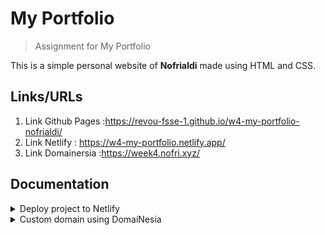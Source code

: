 # My Portfolio

> Assignment for My Portfolio

This is a simple personal website of **Nofrialdi** made using HTML and CSS.

## Links/URLs

1. Link Github Pages :<https://revou-fsse-1.github.io/w4-my-portfolio-nofrialdi/>
2. Link Netlify : <https://w4-my-portfolio.netlify.app/>
3. Link Domainersia :<https://week4.nofri.xyz/>

## Documentation

<details>
  <summary>Deploy project to Netlify</summary>

<main class="content">
  
The first step is to open the netlify.com website in the browser, then click Sign up as shown below:
![netlify](images/netlify.jpg)

after clicking the sign up button on the main page, a sign up page will appear and there are several ways to create a netlify account, such as signing up using github, gitlab, bitbucket and email. in this documentation I signed up using a github account so I clicked the github button to sign up using a github account
![regist](images/regist.jpg)

The next step is to input your GitHub account email and password, then click the sign up button
![sign-github](images/auth-github.jpg)

the next step on the dashboard page click add new site to add a website when you click the add new site button, several sub menus will select import an existing project
![add-site](images/add-site.jpg)

after that on connect to git provider select the github button
![connect](images/connect.jpg)

after that select the repository where the website that we will deploy
![pick-repository](images/pick-repository.jpg)

after that click the deploy site button
![deploy](images/deploy.jpg)

then to set up the domain name or site we can click the domain settings button
![domain-setting](images/domain-setting.jpg)

then on the custom domain click the options button then click edit site name
![edit-site-name](images/edit-site-name.jpg)

after that, input the site name if you have clicked the save button
![change-site-name](images/change-site-name.jpg)

after that click the website link that we created earlier to display our website
![go-to-site](images/go-site.jpg)

</main>

</details>

<details>
  <summary>Custom domain using DomaiNesia</summary>

<main class="content">
  
The first step in our browser is to open domainesia.com and click the sign in button on the main page
![domainesia](images/domainesia.jpg)

after that input your email and password if you have clicked the sign in button
![sign-domainesia](images/sign-in-domainesia.jpg)

on the main menu click the domain menu
![dashboard-domanesia](images/dashboard-domainesia.jpg)

then click the domain that we registered earlier
![domain-page](images/domain-page.jpg)

after that click dns management
![managing-domain](images/managing-domain.jpg)

after that input the subdomain and add the address value using the web link that we deployed using netlify earlier then click the save change button
![dns-management](images/dns-management.jpg)

the next step is to return to netlify and click the domain setting button and click add custom domain
![add-cusmtom-domain](images/add-custom-domain.jpg)

then input the domain that we created earlier in domainesia
![input-cusmtom-domain](images/input-custom-domain.jpg)
![save-cusmtom-domain](images/save-custom-domain.jpg)

after that click awaiting external dns
![dns-configurasi](images/awaiting-dns.jpg)

then copy nameservers
![copy-nameserver](images/copy-nameserver.jpg)

then return to domainesia and paste the name server that we copied earlier if you have clicked the change nameserver button
![paste-nameserver](images/paste-nameserver.jpg)

then click back to netlify and click on the domain that we created earlier, the web page that we created will appear
![go-site](images/go-to-custom-site.jpg)

</main>

</details>

</details>

<!-- <details>
  <summary>Custom domain using Cloudflare</summary>

<main class="content">

1. Open Cloudflare.com
   ![cloudflare](images/cloudflare.jpg)

2. Login Cloudflare
   ![login-cloudflare](images/login-cloudflare.jpg)

3. Add Site
   ![Add-site](images/add-site-cloudflare.jpg)

4. Input site
   ![input-site](images/input-site.jpg)
   ![add-site1](<images/add-site(step-1).jpg>)

5. Copy nameserver
   ![copy-nameserver](images/copy-nameserver-cloudflare.jpg)
   ![paste-nameserver](images/paste-nameserver-cloudflare.jpg)

</main>

</details> -->
